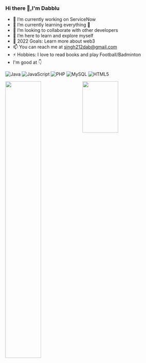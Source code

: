 ### Hi there 👋,I'm Dabblu 

- 🔭 I’m currently working on ServiceNow
- 🌱 I’m currently learning everything 🤣
- 👯 I’m looking to collaborate with other developers
- 🤔 I’m here to learn and explore myself
- 🥅 2022 Goals: Learn more about web3
- 📫 You can reach me at singh212dab@gmail.com
- ⚡ Hobbies: I love to read books and play Football/Badminton
- I'm good at 👇

![Java](https://img.shields.io/badge/java-%23ED8B00.svg?style=for-the-badge&logo=java&logoColor=white)
![JavaScript](https://img.shields.io/badge/javascript-%23323330.svg?style=for-the-badge&logo=javascript&logoColor=%23F7DF1E)
![PHP](https://img.shields.io/badge/php-%23777BB4.svg?style=for-the-badge&logo=php&logoColor=white)
![MySQL](https://img.shields.io/badge/mysql-%2300f.svg?style=for-the-badge&logo=mysql&logoColor=white)
![HTML5](https://img.shields.io/badge/html5-%23E34F26.svg?style=for-the-badge&logo=html5&logoColor=white)

<img align="left" width="47%" src="https://github-readme-stats.vercel.app/api?username=Singh212dab&theme=default&show_icons=true"/>
<img align="left" width="47%" height="160" src="https://github-readme-stats.vercel.app/api/top-langs/?username=Singh212dab&layout=compact"/>
